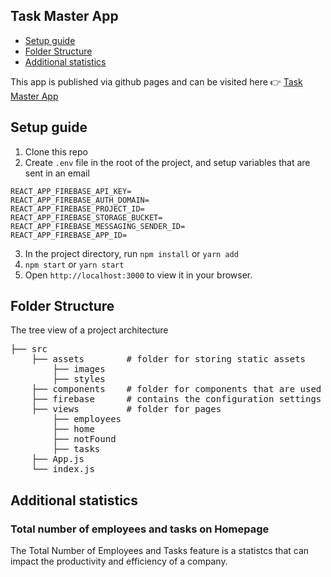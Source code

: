 Task Master App
-------------------

<!--ts-->
   * [Setup guide](#setup-guide)
   * [Folder Structure](#folder-structure)
   * [Additional statistics](#additional-statistics)
<!--te-->

This app is published via github pages and can be visited here :point_right: [Task Master App](https://bogdancikota.github.io/task-master)


Setup guide
-------------------
1. Clone this repo
2. Create ```.env``` file in the root of the project, and setup variables that are sent in an email
```
REACT_APP_FIREBASE_API_KEY=
REACT_APP_FIREBASE_AUTH_DOMAIN=
REACT_APP_FIREBASE_PROJECT_ID=
REACT_APP_FIREBASE_STORAGE_BUCKET=
REACT_APP_FIREBASE_MESSAGING_SENDER_ID=
REACT_APP_FIREBASE_APP_ID=
```
3. In the project directory, run ```npm install``` or ``` yarn add ```
4. ```npm start``` or ```yarn start```
5. Open ```http://localhost:3000``` to view it in your browser.


Folder Structure
-------------------
The tree view of a project architecture

<pre>
├── src                        
    ├── assets        # folder for storing static assets
        ├── images
        ├── styles
    ├── components    # folder for components that are used on view pages
    ├── firebase      # contains the configuration settings to connect to the Firebase project              
    ├── views         # folder for pages
        ├── employees
        ├── home
        ├── notFound
        ├── tasks
    ├── App.js
    └── index.js
</pre>

Additional statistics
-------------------
### Total number of employees and tasks on Homepage
The Total Number of Employees and Tasks feature is a statistcs that can impact the productivity and efficiency of a company.